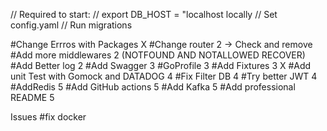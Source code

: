 // Required to start:
// export DB_HOST = "localhost locally
// Set config.yaml
// Run migrations

#Change Errros with Packages X
#Change router 2 -> Check and remove
#Add more middlewares 2 (NOTFOUND AND NOTALLOWED RECOVER)
#Add Better log 2
#Add Swagger 3
#GoProfile 3
#Add Fixtures 3 X
#Add unit Test with Gomock and DATADOG 4
#Fix Filter DB 4
#Try better JWT 4
#AddRedis 5
#Add GitHub actions 5
#Add Kafka 5
#Add professional README 5

Issues
#fix docker
